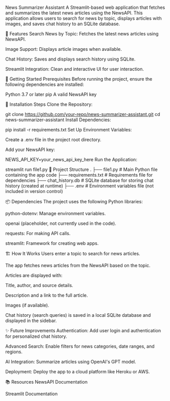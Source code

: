 News Summarizer Assistant
A Streamlit-based web application that fetches and summarizes the latest news articles using the NewsAPI. This application allows users to search for news by topic, displays articles with images, and saves chat history to an SQLite database.

📝 Features
Search News by Topic: Fetches the latest news articles using NewsAPI.

Image Support: Displays article images when available.

Chat History: Saves and displays search history using SQLite.

Streamlit Integration: Clean and interactive UI for user interaction.

🚀 Getting Started
Prerequisites
Before running the project, ensure the following dependencies are installed:

Python 3.7 or later
pip
A valid NewsAPI key

🔧 Installation Steps
Clone the Repository:


git clone https://github.com/your-repo/news-summarizer-assistant.git
cd news-summarizer-assistant
Install Dependencies:


pip install -r requirements.txt
Set Up Environment Variables:

Create a .env file in the project root directory.

Add your NewsAPI key:


NEWS_API_KEY=your_news_api_key_here
Run the Application:


streamlit run file1.py
📂 Project Structure
.
├── file1.py          # Main Python file containing the app code
├── requirements.txt  # Requirements file for dependencies
├── chat_history.db   # SQLite database for storing chat history (created at runtime)
├── .env              # Environment variables file (not included in version control)

📦 Dependencies
The project uses the following Python libraries:

python-dotenv: Manage environment variables.

openai (placeholder, not currently used in the code).

requests: For making API calls.

streamlit: Framework for creating web apps.


🏗️ How It Works
Users enter a topic to search for news articles.

The app fetches news articles from the NewsAPI based on the topic.

Articles are displayed with:

Title, author, and source details.

Description and a link to the full article.

Images (if available).

Chat history (search queries) is saved in a local SQLite database and displayed in the sidebar.


✨ Future Improvements
Authentication: Add user login and authentication for personalized chat history.

Advanced Search: Enable filters for news categories, date ranges, and regions.

AI Integration: Summarize articles using OpenAI's GPT model.

Deployment: Deploy the app to a cloud platform like Heroku or AWS.


📚 Resources
NewsAPI Documentation

Streamlit Documentation

